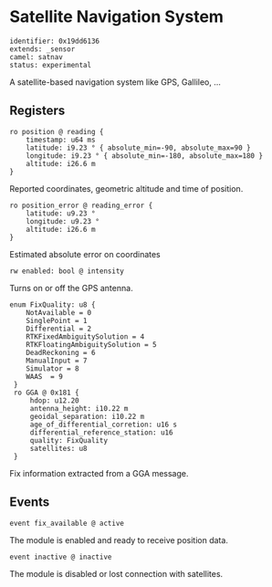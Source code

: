 # Satellite Navigation System

    identifier: 0x19dd6136
    extends: _sensor
    camel: satnav
    status: experimental

A satellite-based navigation system like GPS, Gallileo, ...

## Registers

    ro position @ reading {
        timestamp: u64 ms
        latitude: i9.23 ° { absolute_min=-90, absolute_max=90 }
        longitude: i9.23 ° { absolute_min=-180, absolute_max=180 }
        altitude: i26.6 m
    }

Reported coordinates, geometric altitude and time of position.

    ro position_error @ reading_error {
        latitude: u9.23 °
        longitude: u9.23 °
        altitude: i26.6 m
    }

Estimated absolute error on coordinates

    rw enabled: bool @ intensity

Turns on or off the GPS antenna.

    enum FixQuality: u8 {
        NotAvailable = 0
        SinglePoint = 1
        Differential = 2
        RTKFixedAmbiguitySolution = 4
        RTKFloatingAmbiguitySolution = 5
        DeadReckoning = 6
        ManualInput = 7
        Simulator = 8
        WAAS  = 9
     }
     ro GGA @ 0x181 {
         hdop: u12.20
         antenna_height: i10.22 m
         geoidal_separation: i10.22 m
         age_of_differential_corretion: u16 s
         differential_reference_station: u16
         quality: FixQuality
         satellites: u8
     }

Fix information extracted from a GGA message.

## Events

    event fix_available @ active

The module is enabled and ready to receive position data.

    event inactive @ inactive

The module is disabled or lost connection with satellites.
